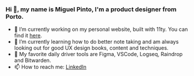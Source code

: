 ### Hi 👋, my name is Miguel Pinto, I'm a product designer from Porto.

- 🔭 I’m currently working on my personal website, built with 11ty. You can find it [here](https://www.miguelslp.com/).
- 🌱 I’m currently learning how to do better note taking and am always looking out for good UX design books, content and techniques.
- 🔧 My favorite daily driver tools are Figma, VSCode, Logseq, Raindrop and Bitwarden.
- 📫 How to reach me: [LinkedIn](https://www.linkedin.com/in/miguelslp)
